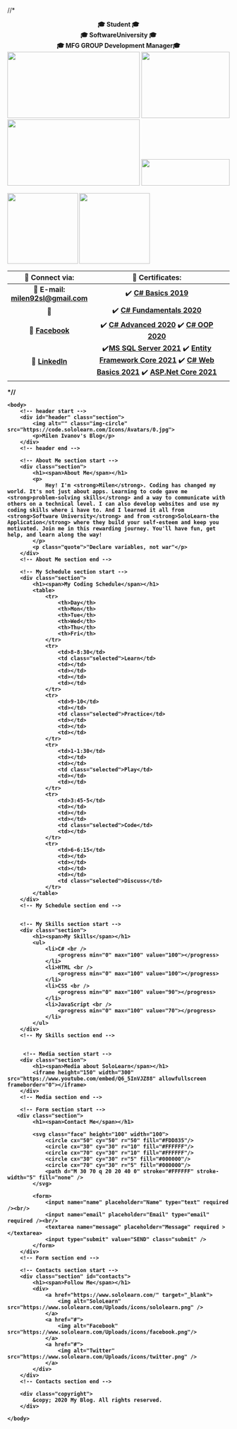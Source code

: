 //*<!-- Top text and gifs -->
<p align="center">
   <b>🎓 Student 🎓<br>🎓 SoftwareUniversity 🎓<br>🎓 MFG GROUP Development Manager🎓
   <br>
   
   <img width="300" height="150" src="https://media.giphy.com/media/NHvv0Bo3oGq1eTBDd1/giphy.gif">
   <img width="200" height="150" src="https://media.giphy.com/media/du3J3cXyzhj75IOgvA/giphy.gif">
   <img width="300" height="150" src="https://media.giphy.com/media/fwbZnTftCXVocKzfxR/giphy.gif">
   <img width="200" height="60" src="https://visitor-badge.glitch.me/badge?page_id=milen92sl">

</p>

<!-- Statistics -->
<div>
  <img height="160" align="left" src="https://github-readme-stats.vercel.app/api?username=milen92sl&count_public=true&true&hide=issues&show_icons=true" />
  <img height="160" src="https://github-readme-stats.vercel.app/api/top-langs/?username=milen92sl&layout=compact" />
</div>

<!-- Table of content -->

| :link: Connect via: | :scroll: Certificates: | |
| :-: | :-: | :-: |
| :e-mail: **E-mail:**<br/>**milen92sl@gmail.com**| :heavy_check_mark: [**C# Basics 2019**](https://softuni.bg/certificates/details/74121/7b4ee2b9) |
| 🥇| :heavy_check_mark: [**C# Fundamentals 2020**](https://softuni.bg/certificates/details/97193/cf8c04fd)|
| :blue_book: [**Facebook**](https://www.facebook.com/tyzara92/)| :heavy_check_mark: [**C# Advanced 2020**](https://softuni.bg/certificates/details/86634/f04ccd31) :heavy_check_mark: [**C# OOP 2020**](https://softuni.bg/certificates/details/105518/c62bc584)|
| 💼 [**LinkedIn**](https://www.linkedin.com/in/milen-ivanov-648b04184/)| :heavy_check_mark:[**MS SQL Server 2021**](https://softuni.bg/certificates/details/97896/3e2b77a7) :heavy_check_mark: [**Entity Framework Core 2021**](https://softuni.bg/certificates/details/102571/dcabd6bf) :heavy_check_mark: [**C# Web Basics 2021**](https://softuni.bg/certificates/details/109373/6ce1570d) :heavy_check_mark: [**ASP.Net Core 2021**](https://softuni.bg/certificates/details/113358/6b490210)
*//

<!DOCTYPE html>
<html>
    <head>
        <title>My Blog</title>
        <link href="https://fonts.googleapis.com/css?family=Handlee" rel="stylesheet">
    </head>
    
    <body>
        <!-- header start -->
        <div id="header" class="section">
            <img alt="" class="img-circle" src="https://code.sololearn.com/Icons/Avatars/0.jpg">
            <p>Milen Ivanov's Blog</p>
        </div>
        <!-- header end -->
        
        <!-- About Me section start -->
        <div class="section">
            <h1><span>About Me</span></h1>
            <p>
                Hey! I'm <strong>Milen</strong>. Coding has changed my world. It's not just about apps. Learning to code gave me <strong>problem-solving skills</strong> and a way to communicate with others on a technical level. I can also develop websites and use my coding skills where i have to. And I learned it all from <strong>Software University</strong> and from <strong>SoloLearn-the Application</strong> where they build your self-esteem and keep you motivated. Join me in this rewarding journey. You'll have fun, get help, and learn along the way!
            </p>
            <p class="quote">"Declare variables, not war"</p>
        </div>
        <!-- About Me section end -->
        
        <!-- My Schedule section start -->
        <div class="section">
            <h1><span>My Coding Schedule</span></h1>
            <table>
                <tr>
                    <th>Day</th>
                    <th>Mon</th>
                    <th>Tue</th>
                    <th>Wed</th>
                    <th>Thu</th>
                    <th>Fri</th>
                </tr>
                <tr>
                    <td>8-8:30</td>
                    <td class="selected">Learn</td>
                    <td></td>
                    <td></td>
                    <td></td>
                    <td></td>
                </tr>
                <tr>
                    <td>9-10</td>
                    <td></td>
                    <td class="selected">Practice</td>
                    <td></td>
                    <td></td>
                    <td></td>
                </tr>
                <tr>
                    <td>1-1:30</td>
                    <td></td>
                    <td></td>
                    <td class="selected">Play</td>
                    <td></td>
                    <td></td>
                </tr>
                <tr>
                    <td>3:45-5</td>
                    <td></td>
                    <td></td>
                    <td></td>
                    <td class="selected">Code</td>
                    <td></td>
                </tr>
                <tr>
                    <td>6-6:15</td>
                    <td></td>
                    <td></td>
                    <td></td>
                    <td></td>
                    <td class="selected">Discuss</td>
                </tr>
            </table>
        </div>
        <!-- My Schedule section end -->
        
        
        <!-- My Skills section start -->
        <div class="section">
            <h1><span>My Skills</span></h1>
            <ul>
                <li>C# <br />
                    <progress min="0" max="100" value="100"></progress>
                </li>
                <li>HTML <br />
                    <progress min="0" max="100" value="100"></progress>
                </li>
                <li>CSS <br />
                    <progress min="0" max="100" value="90"></progress>
                </li>
                <li>JavaScript <br />
                    <progress min="0" max="100" value="70"></progress>
                </li>
            </ul>
        </div>
        <!-- My Skills section end -->
        
        
         <!-- Media section start -->
        <div class="section">
            <h1><span>Media about SoloLearn</span></h1>
            <iframe height="150" width="300" src="https://www.youtube.com/embed/Q6_5InVJZ88" allowfullscreen frameborder="0"></iframe>
        </div>
        <!-- Media section end -->
        
        <!-- Form section start -->
       <div class="section">
            <h1><span>Contact Me</span></h1>
            
            <svg class="face" height="100" width="100">
                <circle cx="50" cy="50" r="50" fill="#FDD835"/>
                <circle cx="30" cy="30" r="10" fill="#FFFFFF"/>
                <circle cx="70" cy="30" r="10" fill="#FFFFFF"/>
                <circle cx="30" cy="30" r="5" fill="#000000"/>
                <circle cx="70" cy="30" r="5" fill="#000000"/>
                <path d="M 30 70 q 20 20 40 0" stroke="#FFFFFF" stroke-width="5" fill="none" />
            </svg>
                 
            <form>
                <input name="name" placeholder="Name" type="text" required /><br/>
                <input name="email" placeholder="Email" type="email" required /><br/>
                <textarea name="message" placeholder="Message" required ></textarea>
                <input type="submit" value="SEND" class="submit" />
            </form>
        </div>
        <!-- Form section end -->
        
        <!-- Contacts section start -->
        <div class="section" id="contacts">
            <h1><span>Follow Me</span></h1>
            <div>
                <a href="https://www.sololearn.com/" target="_blank">
                    <img alt="SoloLearn" src="https://www.sololearn.com/Uploads/icons/sololearn.png" />
                </a>
                <a href="#">
                    <img alt="Facebook" src="https://www.sololearn.com/Uploads/icons/facebook.png"/>
                </a>
                <a href="#">
                    <img alt="Twitter" src="https://www.sololearn.com/Uploads/icons/twitter.png" />
                </a>
            </div>
        </div>
        <!-- Contacts section end -->
        
        <div class="copyright">
            &copy; 2020 My Blog. All rights reserved.
        </div>
        
    </body>
</html>
